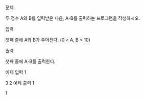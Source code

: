 문제

두 정수 A와 B를 입력받은 다음, A-B를 출력하는 프로그램을 작성하시오.

입력

첫째 줄에 A와 B가 주어진다. (0 < A, B < 10)

출력

첫째 줄에 A-B를 출력한다.

예제 입력 1 

3 2
예제 출력 1 

1
